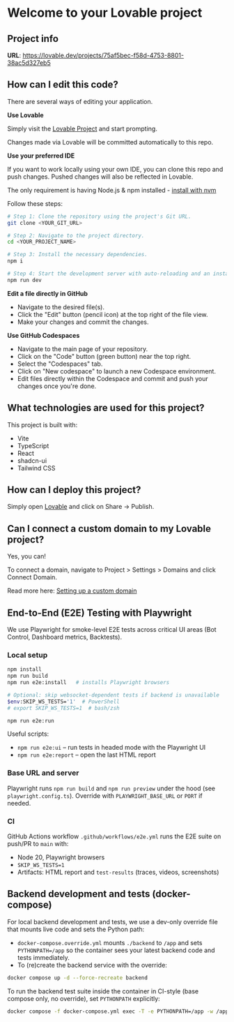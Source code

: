 # Welcome to your Lovable project

## Project info

**URL**: https://lovable.dev/projects/75af5bec-f58d-4753-8801-38ac5d327eb5

## How can I edit this code?

There are several ways of editing your application.

**Use Lovable**

Simply visit the [Lovable Project](https://lovable.dev/projects/75af5bec-f58d-4753-8801-38ac5d327eb5) and start prompting.

Changes made via Lovable will be committed automatically to this repo.

**Use your preferred IDE**

If you want to work locally using your own IDE, you can clone this repo and push changes. Pushed changes will also be reflected in Lovable.

The only requirement is having Node.js & npm installed - [install with nvm](https://github.com/nvm-sh/nvm#installing-and-updating)

Follow these steps:

```sh
# Step 1: Clone the repository using the project's Git URL.
git clone <YOUR_GIT_URL>

# Step 2: Navigate to the project directory.
cd <YOUR_PROJECT_NAME>

# Step 3: Install the necessary dependencies.
npm i

# Step 4: Start the development server with auto-reloading and an instant preview.
npm run dev
```

**Edit a file directly in GitHub**

- Navigate to the desired file(s).
- Click the "Edit" button (pencil icon) at the top right of the file view.
- Make your changes and commit the changes.

**Use GitHub Codespaces**

- Navigate to the main page of your repository.
- Click on the "Code" button (green button) near the top right.
- Select the "Codespaces" tab.
- Click on "New codespace" to launch a new Codespace environment.
- Edit files directly within the Codespace and commit and push your changes once you're done.

## What technologies are used for this project?

This project is built with:

- Vite
- TypeScript
- React
- shadcn-ui
- Tailwind CSS

## How can I deploy this project?

Simply open [Lovable](https://lovable.dev/projects/75af5bec-f58d-4753-8801-38ac5d327eb5) and click on Share -> Publish.

## Can I connect a custom domain to my Lovable project?

Yes, you can!

To connect a domain, navigate to Project > Settings > Domains and click Connect Domain.

Read more here: [Setting up a custom domain](https://docs.lovable.dev/tips-tricks/custom-domain#step-by-step-guide)

## End-to-End (E2E) Testing with Playwright

We use Playwright for smoke-level E2E tests across critical UI areas (Bot Control, Dashboard metrics, Backtests).

### Local setup

```bash
npm install
npm run build
npm run e2e:install   # installs Playwright browsers

# Optional: skip websocket-dependent tests if backend is unavailable
$env:SKIP_WS_TESTS='1'  # PowerShell
# export SKIP_WS_TESTS=1  # bash/zsh

npm run e2e:run
```

Useful scripts:

- `npm run e2e:ui` – run tests in headed mode with the Playwright UI
- `npm run e2e:report` – open the last HTML report

### Base URL and server

Playwright runs `npm run build` and `npm run preview` under the hood (see `playwright.config.ts`). Override with `PLAYWRIGHT_BASE_URL` or `PORT` if needed.

### CI

GitHub Actions workflow `.github/workflows/e2e.yml` runs the E2E suite on push/PR to `main` with:

- Node 20, Playwright browsers
- `SKIP_WS_TESTS=1`
- Artifacts: HTML report and `test-results` (traces, videos, screenshots)

## Backend development and tests (docker-compose)

For local backend development and tests, we use a dev-only override file that mounts live code and sets the Python path:

- `docker-compose.override.yml` mounts `./backend` to `/app` and sets `PYTHONPATH=/app` so the container sees your latest backend code and tests immediately.
- To (re)create the backend service with the override:

```bash
docker compose up -d --force-recreate backend
```

To run the backend test suite inside the container in CI-style (base compose only, no override), set `PYTHONPATH` explicitly:

```bash
docker compose -f docker-compose.yml exec -T -e PYTHONPATH=/app -w /app backend sh -lc "pytest -vv -s"
```
